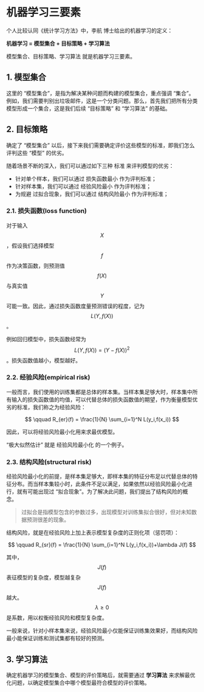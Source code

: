 <!-- toc -->

# 机器学习三要素

个人比较认同《统计学习方法》中，李航 博士给出的机器学习的定义：

**机器学习 = 模型集合 + 目标策略 + 学习算法**

模型集合、目标策略、学习算法 就是机器学习三要素。

## 1. 模型集合

这里的 “模型集合”，是指为解决某种问题而构建的模型集合，重点强调 “集合”。例如，我们需要判别出垃圾邮件，这是一个分类问题。那么，首先我们把所有分类模型形成一个集合，这是我们后续 “目标策略” 和 “学习算法” 的基础。

## 2. 目标策略

确定了 “模型集合” 以后，接下来我们需要确定评价这些模型的标准，即我们怎么评判这些 “模型” 的优劣。

随着场景不断的深入，我们可以通过如下三种 标准 来评判模型的优劣：

- 针对单个样本，我们可以通过 损失函数最小 作为评判标准；
- 针对样本集，我们可以通过 经验风险最小 作为评判标准；
- 为规避 过拟合现象，我们可以通过 结构风险最小 作为评判标准；

### 2.1. 损失函数(loss function)

对于输入 $$X$$，假设我们选择模型 $$f$$ 作为决策函数，则预测值 $$f(X)$$ 与真实值 $$Y$$ 可能一致。因此，通过损失函数度量预测错误的程度，记为 $$L(Y, f(X))$$。

例如回归模型中，损失函数经常为 $$L(Y, f(X)) = (Y-f(X))^2$$ 。损失函数值越小，模型越好。

### 2.2. 经验风险(empirical risk)

一般而言，我们使用的训练集都是总体的样本集。当样本集足够大时，样本集中所有输入的损失函数值的均值，可以代替总体的损失函数值的期望，作为衡量模型优劣的标准，我们称之为经验风险：

$$
\qquad R_{er}(f) = \frac{1}{N} \sum_{i=1}^N L(y_i,f(x_i))
$$

因此，可以将经验风险最小化用来求最优模型。

“极大似然估计” 就是 经验风险最小化 的一个例子。

### 2.3. 结构风险(structural risk)

经验风险最小化的前提，是样本集足够大，即样本集的特征分布足以代替总体的特征分布。而当样本集较小时，此条件不足以满足，如果依然以经验风险最小化进行，就有可能出现过 “拟合现象”。为了解决此问题，我们提出了结构风险的概念。

> 过拟合是指模型包含的参数过多，出现模型对训练集拟合很好，但对未知数据预测很差的现象。

结构风险，就是在经验风险上加上表示模型复杂度的正则化项（惩罚项）：

$$
\qquad R_{sr}(f) = \frac{1}{N} \sum_{i=1}^N L(y_i,f(x_i))+\lambda J(f)
$$

其中， $$J(f)$$ 表征模型的复杂度，模型越复杂 $$J(f)$$ 越大。 $$\lambda \geq 0$$ 是系数，用以权衡经验风险和模型复杂度。

一般来说，针对小样本集来说，经验风险最小仅能保证训练集效果好，而结构风险最小能保证训练和测试集都有较好的预测。

## 3. 学习算法

确定机器学习的模型集合、模型的评价策略后，就需要通过 **学习算法** 来求解最优化问题，以确定模型集合中哪个模型最符合模型的评价策略。

